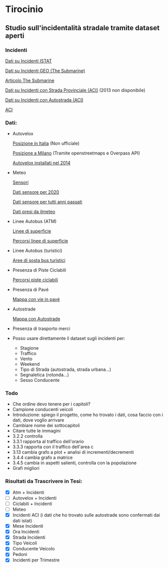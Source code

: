 # Tirocinio

## Studio sull'incidentalità stradale tramite dataset aperti

### Incidenti

[Dati su Incidenti ISTAT](https://www.istat.it/it/archivio/87539)

[Dati su Incidenti GEO (The Submarine)](https://www.google.com/maps/d/u/0/viewer?mid=1mXi6rbgjNHopZg7ZtpC-uZHY2f9wZ-58&ll=45.46373804532758%2C9.174953786724828&z=13)

[Articolo The Submarine](https://thesubmarine.it/2018/06/20/mappa-incidenti-stradali-milano/)

[Dati su Incidenti con Strada Provinciale (ACI)](http://www.aci.it/fileadmin/documenti/ACI/Trasparenza/Open_Data/Old_A_LOCALIZZAZIONE_INCIDENTI_STRADALI_STRADE_PROVINCIA.pdf) (2013 non disponibile)

[Dati su Incidenti con Autostrada (ACI)](http://www.aci.it/fileadmin/documenti/ACI/Trasparenza/Open_Data/Catalogo_localizzazione_in_formato_Open_2019.pdf) 

[ACI](http://www.aci.it/laci/studi-e-ricerche/dati-e-statistiche/open-data.html)

### Dati:

- Autovelox

    [Posizione in Italia](https://www.google.com/maps/d/viewer?mid=1CBgMTvIDnbGo22-Y1f3rVcbeX4C0v_w1&ll=45.365557951599605%2C10.03650113755961&z=8) 
    (Non ufficiale)

    [Posizione a Milano](https://overpass-turbo.eu/) 
    (Tramite openstreetmaps e Overpass API)

    [Autovelox installati nel 2014](https://www.ztlmilano.it/Autovelox-Milano)

- Meteo

    [Sensori](https://www.dati.lombardia.it/Ambiente/Stazioni-Meteorologiche/nf78-nj6b)

    [Dati sensore per 2020](https://www.dati.lombardia.it/Ambiente/Dati-sensori-meteo/647i-nhxk)

    [Dati sensore per tutti anni passati](https://www.arpalombardia.it/Pages/Meteorologia/Richiesta-dati-misurati.aspx)

    [Dati presi da ilmeteo](https://www.ilmeteo.it/portale/archivio-meteo/Milano/2010/)

- Linee Autobus (ATM)

    [Linee di superficie](https://dati.comune.milano.it/dataset/ds532-atm-composizione-percorsi-linee-di-superficie-urbane)

    [Percorsi linee di superficie](https://dati.comune.milano.it/dataset/ds538_atm-percorsi-linee-di-superficie-urbane)

- Linee Autobus (turistici)

    [Aree di sosta bus turistici](https://dati.comune.milano.it/dataset/ds740_sosta_bus_gt_turistici)

- Presenza di Piste Ciclabili

    [Percorsi piste ciclabili](https://geoportale.comune.milano.it/sit/cerca-nel-catalogo/)

- Presenza di Pavé

    [Mappa con vie in pavé](https://blog.urbanfile.org/2018/05/02/milano-arredo-urbano-il-pave-risorsa-da-preservare-o-problema-da-eliminare/)

- Autostrade

    [Mappa con Autostrade](http://dati.mit.gov.it/catalog/dataset/grafo-stradale-anas)

- Presenza di trasporto merci

- Posso usare direttamente il dataset sugli incidenti per: 
    - Stagione
    - Traffico
    - Vento
    - Weekend
    - Tipo di Strada (autostrada, strada urbana...)
    - Segnaletica (rotonda...)
    - Sesso Conducente

### Todo

- Che ordine devo tenere per i capitoli? 
- Campione conducenti veicoli
- Introduzione: spiego il progetto, come ho trovato i dati, cosa faccio con i dati, dove voglio arrivare
- Cambiare nome dei sottocapitoli
- Citare tutte le immagini
- 3.2.2 controlla
- 3.3.1 rapporta al traffico dell'orario
- 3.3.3 rapporta con il traffico dell'area c
- 3.13  cambia grafo a plot + analisi di incrementi/decrementi
- 3.4.4 cambia grafo a matrice
- 3.4.5 cambia in aspetti salienti, controlla con la popolazione
- Grafi migliori

### Risultati da Trascrivere in Tesi: 

- [x] Atm + Incidenti
- [ ] Autovelox + Incidenti
- [ ] Ciclabili + Incidenti
- [ ] Meteo
- [x] Incidenti ACI (i dati che ho trovato sulle autostrade sono confermati dai dati istat)
- [x] Mese Incidenti
- [x] Ora Incidenti
- [x] Strada Incidenti
- [x] Tipo Veicoli
- [x] Conducente Veicolo
- [x] Pedoni
- [x] Incidenti per Trimestre
